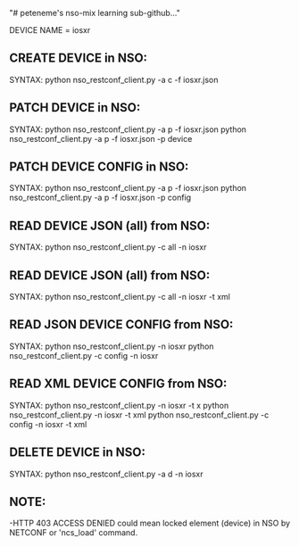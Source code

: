 ﻿"# peteneme's nso-mix learning sub-github..."

DEVICE NAME = iosxr


CREATE DEVICE in NSO:
---------------------

SYNTAX: 
python nso_restconf_client.py -a c -f iosxr.json 



PATCH DEVICE in NSO:
--------------------

SYNTAX: 
python nso_restconf_client.py -a p -f iosxr.json
python nso_restconf_client.py -a p -f iosxr.json -p device



PATCH DEVICE CONFIG in NSO:
---------------------------

SYNTAX: 
python nso_restconf_client.py -a p -f iosxr.json
python nso_restconf_client.py -a p -f iosxr.json -p config


READ DEVICE JSON (all) from NSO:
--------------------------------

SYNTAX: 
python nso_restconf_client.py -c all -n iosxr 



READ DEVICE JSON (all) from NSO:
--------------------------------

SYNTAX: 
python nso_restconf_client.py -c all -n iosxr -t xml



READ JSON DEVICE CONFIG from NSO:
---------------------------------

SYNTAX: 
python nso_restconf_client.py -n iosxr
python nso_restconf_client.py -c config -n iosxr


READ XML DEVICE CONFIG from NSO:
--------------------------------

SYNTAX: 
python nso_restconf_client.py -n iosxr -t x
python nso_restconf_client.py -n iosxr -t xml
python nso_restconf_client.py -c config -n iosxr -t xml


DELETE DEVICE in NSO:
---------------------

SYNTAX: 
python nso_restconf_client.py -a d -n iosxr



NOTE:
-----
-HTTP 403 ACCESS DENIED could mean locked element (device) in NSO by NETCONF or 'ncs_load' command. 